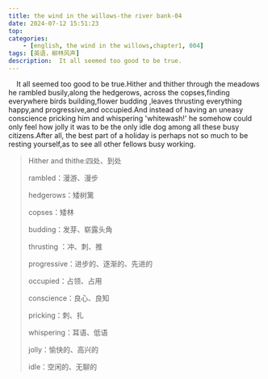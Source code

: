 ```yaml
---
title: the wind in the willows-the river bank-04
date: 2024-07-12 15:51:23
top:
categories:
    - [english, the wind in the willows,chapter1, 004]
tags: [英语，柳林风声]
description:  It all seemed too good to be true.
---
```

&nbsp;&nbsp;&nbsp;&nbsp;It all seemed too good to be true.Hither and thither through the meadows he rambled busily,along the hedgerows, across the copses,finding everywhere birds building,flower budding ,leaves thrusting everything happy,and progressive,and occupied.And instead of having an uneasy conscience pricking him and whispering 'whitewash!'  he somehow could only feel how jolly it was to be the only idle dog among all these busy citizens.After all, the best part of a holiday is perhaps not so much to be resting yourself,as to see all other fellows busy working.

> Hither and thithe:四处、到处
>
> rambled：漫游、漫步
>
> hedgerows：矮树篱
>
> copses：矮林
>
> budding：发芽、崭露头角
>
> thrusting ：冲、刺、推
>
> progressive：进步的、逐渐的、先进的
>
> occupied：占领、占用
>
> conscience：良心、良知
>
> pricking：刺、扎
>
> whispering：耳语、低语
>
> jolly：愉快的、高兴的
>
> idle：空闲的、无聊的

